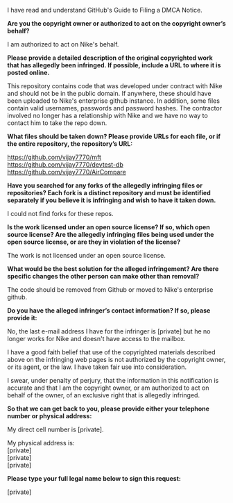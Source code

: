 I have read and understand GitHub's Guide to Filing a DMCA Notice.

**Are you the copyright owner or authorized to act on the copyright owner’s behalf?**

I am authorized to act on Nike's behalf.

**Please provide a detailed description of the original copyrighted work that has allegedly been infringed. If possible, include a URL to where it is posted online.**

This repository contains code that was developed under contract with Nike and should not be in the public domain. If anywhere, these should have been uploaded to Nike's enterprise github instance. In addition, some files contain valid usernames, passwords and password hashes. The contractor involved no longer has a relationship with Nike and we have no way to contact him to take the repo down.

**What files should be taken down? Please provide URLs for each file, or if the entire repository, the repository’s URL:**

https://github.com/vijay7770/mft  
https://github.com/vijay7770/devtest-db  
https://github.com/vijay7770/AirCompare

**Have you searched for any forks of the allegedly infringing files or repositories? Each fork is a distinct repository and must be identified separately if you believe it is infringing and wish to have it taken down.**

I could not find forks for these repos.

**Is the work licensed under an open source license? If so, which open source license? Are the allegedly infringing files being used under the open source license, or are they in violation of the license?**

The work is not licensed under an open source license.

**What would be the best solution for the alleged infringement? Are there specific changes the other person can make other than removal?**

The code should be removed from Github or moved to Nike's enterprise github.

**Do you have the alleged infringer’s contact information? If so, please provide it:**

No, the last e-mail address I have for the infringer is [private] but he no longer works for Nike and doesn't have access to the mailbox.

I have a good faith belief that use of the copyrighted materials described above on the infringing web pages is not authorized by the copyright owner, or its agent, or the law. I have taken fair use into consideration.

I swear, under penalty of perjury, that the information in this notification is accurate and that I am the copyright owner, or am authorized to act on behalf of the owner, of an exclusive right that is allegedly infringed.

**So that we can get back to you, please provide either your telephone number or physical address:**

My direct cell number is [private].

My physical address is:  
[private]  
[private]  
[private]  

**Please type your full legal name below to sign this request:**

[private]
